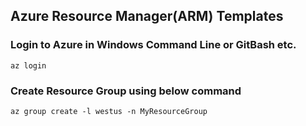 ## Azure Resource Manager(ARM) Templates

### Login to Azure in Windows Command Line or GitBash etc.
```
az login
```
### Create Resource Group using below command

```
az group create -l westus -n MyResourceGroup
```

